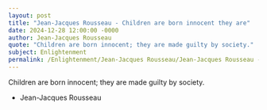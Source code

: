 ```yaml
---
layout: post
title: "Jean-Jacques Rousseau - Children are born innocent they are"
date: 2024-12-28 12:00:00 -0000
author: Jean-Jacques Rousseau
quote: "Children are born innocent; they are made guilty by society."
subject: Enlightenment
permalink: /Enlightenment/Jean-Jacques Rousseau/Jean-Jacques Rousseau - Children are born innocent they are
---
```


Children are born innocent; they are made guilty by society.

- Jean-Jacques Rousseau

